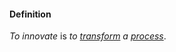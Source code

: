 #### Definition

*To innovate* is *to [transform](https://github.com/gcassel/Modular-Organizing-Terminology/blob/master/terms/transform.md) a [process](https://github.com/gcassel/Modular-Organizing-Terminology/blob/master/terms/process.md)*.
